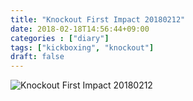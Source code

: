 ```yaml
---
title: "Knockout First Impact 20180212"
date: 2018-02-18T14:56:44+09:00
categories : ["diary"]
tags: ["kickboxing", "knockout"]
draft: false
---
```


![Knockout First Impact 20180212](/img/knockout180212.jpg)

